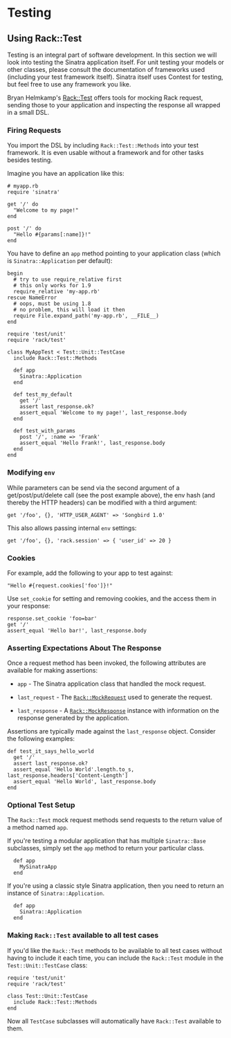 Testing
=======

Using Rack::Test
----------------

Testing is an integral part of software development. In this section we will
look into testing the Sinatra application itself. For unit testing your models
or other classes, please consult the documentation of frameworks used
(including your test framework itself). Sinatra itself uses Contest for
testing, but feel free to use any framework you like.

Bryan Helmkamp's [Rack::Test](https://github.com/brynary/rack-test)
offers tools for mocking Rack request, sending those to your application and
inspecting the response all wrapped in a small DSL.

### Firing Requests

You import the DSL by including `Rack::Test::Methods` into your test
framework. It is even usable without a framework and for other tasks besides
testing.

Imagine you have an application like this:

    # myapp.rb
    require 'sinatra'
    
    get '/' do
      "Welcome to my page!"
    end
    
    post '/' do
      "Hello #{params[:name]}!"
    end

You have to define an `app` method pointing to your application class (which is
`Sinatra::Application` per default):

    begin 
      # try to use require_relative first
      # this only works for 1.9
      require_relative 'my-app.rb'
    rescue NameError
      # oops, must be using 1.8
      # no problem, this will load it then
      require File.expand_path('my-app.rb', __FILE__)
    end
    
    require 'test/unit'
    require 'rack/test'

    class MyAppTest < Test::Unit::TestCase
      include Rack::Test::Methods

      def app
        Sinatra::Application
      end
      
      def test_my_default
        get '/'
        assert last_response.ok?
        assert_equal 'Welcome to my page!', last_response.body
      end

      def test_with_params
        post '/', :name => 'Frank'
        assert_equal 'Hello Frank!', last_response.body
      end
    end

### Modifying `env`

While parameters can be send via the second argument of a get/post/put/delete
call (see the post example above), the env hash (and thereby the HTTP headers)
can be modified with a third argument:

    get '/foo', {}, 'HTTP_USER_AGENT' => 'Songbird 1.0'

This also allows passing internal `env` settings:

    get '/foo', {}, 'rack.session' => { 'user_id' => 20 }

### Cookies

For example, add the following to your app to test against:

    "Hello #{request.cookies['foo']}!"

Use `set_cookie` for setting and removing cookies, and the access them in your response:

    response.set_cookie 'foo=bar'
    get '/'
    assert_equal 'Hello bar!', last_response.body 

### Asserting Expectations About The Response

Once a request method has been invoked, the following attributes are
available for making assertions:

 * `app` - The Sinatra application class that handled the mock request.

 * `last_request` - The
 [`Rack::MockRequest`](http://rdoc.info/gems/rack/1.2.1/frames/Rack/MockRequest)
 used to generate the request.

 * `last_response` - A
 [`Rack::MockResponse`](http://rdoc.info/gems/rack/1.2.1/frames/Rack/MockResponse)
 instance with information on the response generated by the application.

Assertions are typically made against the `last_response` object.
Consider the following examples:

    def test_it_says_hello_world
      get '/'
      assert last_response.ok?
      assert_equal 'Hello World'.length.to_s, last_response.headers['Content-Length']
      assert_equal 'Hello World', last_response.body
    end

### Optional Test Setup

The `Rack::Test` mock request methods send requests to the return value of
a method named `app`.

If you're testing a modular application that has multiple `Sinatra::Base`
subclasses, simply set the `app` method to return your particular class.

      def app
        MySinatraApp
      end

If you're using a classic style Sinatra application, then you need to return an
instance of `Sinatra::Application`.

      def app
        Sinatra::Application
      end

### Making `Rack::Test` available to all test cases

If you'd like the `Rack::Test` methods to be available to all test cases
without having to include it each time, you can include the `Rack::Test`
module in the `Test::Unit::TestCase` class:

    require 'test/unit'
    require 'rack/test'

    class Test::Unit::TestCase
      include Rack::Test::Methods
    end

Now all `TestCase` subclasses will automatically have `Rack::Test`
available to them.



